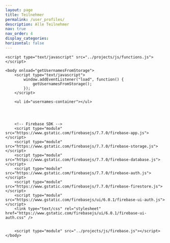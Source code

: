 ```yaml
---
layout: page
title: Teilnehmer
permalink: /user_profiles/
description: Alle Teilnehmer
nav: true
nav_order: 4
display_categories:
horizontal: false
---
```


<html>
    <head>
        <title>Firebase Image Upload using HTML and JavaScript</title>
        <link rel="stylesheet" type="text/css" href="../projects/css/style.css">
    </head>

    <script type="text/javascript" src="../projects/js/functions.js"></script>

    <body onload="getUsernamesFromStorage">
        <script type="text/javascript">
            window.addEventListener("load", function() {
                getUsernamesFromStorage();
            });
        </script>

        <ul id="usernames-container"></ul>



        
        <!-- Firebase SDK -->
        <script type="module" src="https://www.gstatic.com/firebasejs/7.7.0/firebase-app.js"></script>
        <script type="module" src="https://www.gstatic.com/firebasejs/7.7.0/firebase-storage.js"></script>
        <script type="module" src="https://www.gstatic.com/firebasejs/7.7.0/firebase-database.js"></script>
        <script type="module" src="https://www.gstatic.com/firebasejs/7.7.0/firebase-auth.js"></script>
        <script type="module" src="https://www.gstatic.com/firebasejs/7.7.0/firebase-firestore.js"></script>
        <script type="module" src="https://www.gstatic.com/firebasejs/ui/6.0.1/firebase-ui-auth.js"></script>
        <link type="text/css" rel="stylesheet" href="https://www.gstatic.com/firebasejs/ui/6.0.1/firebase-ui-auth.css" />


        <script type="module" src="../projects/js/firebase.js"></script>
    </body>
</html>